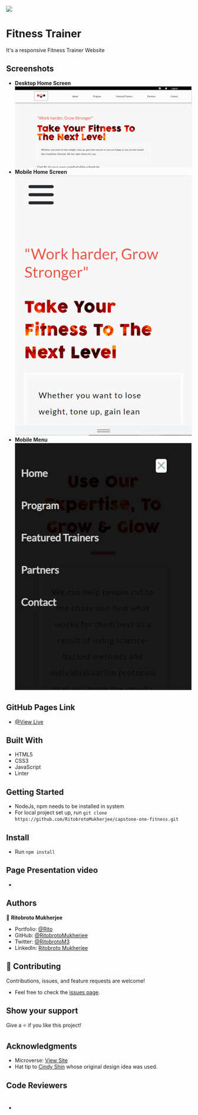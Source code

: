 ![](https://img.shields.io/badge/Microverse-blueviolet)

# Fitness Trainer
It's a responsive Fitness Trainer Website

## Screenshots
- **Desktop Home Screen**
![Desktop Home Screen](./assets/screenshots/desktop-screen.png)
- **Mobile Home Screen**
![Mobile Home Screen](./assets/screenshots/mobile-home.png)
- **Mobile Menu**
![Mobile Menu](./assets/screenshots/mobile-menu.png)

## GitHub Pages Link

- [@View Live](https://ritobrotomukherjee.github.io/capstone-one-fitness/pages)

## Built With

- HTML5
- CSS3
- JavaScript
- Linter

## Getting Started

- NodeJs, npm needs to be installed in system
- For local project set up, run ``` git clone https://github.com/RitobrotoMukherjee/capstone-one-fitness.git ```

## Install

- Run ``` npm install ```

## Page Presentation video
- 

## Authors

👤 **Ritobroto Mukherjee**

- Portfolio: [@Rito](https://ritobrotomukherjee.github.io/Work-Portfolio/)
- GitHub: [@RitobrotoMukherjee](https://github.com/RitobrotoMukherjee)
- Twitter: [@RitobrotoM3](https://twitter.com/RitobrotoM3)
- LinkedIn: [Ritobroto Mukherjee](https://www.linkedin.com/in/ritobroto-mukherjee-519148ba/)


## 🤝 Contributing

Contributions, issues, and feature requests are welcome!

- Feel free to check the [issues page](../../issues/).

## Show your support

Give a ⭐️ if you like this project!

## Acknowledgments

- Microverse: [View Site](https://www.microverse.org/)
- Hat tip to [Cindy Shin](https://www.behance.net/adagio07) whose original design idea was used.

## Code Reviewers

- #